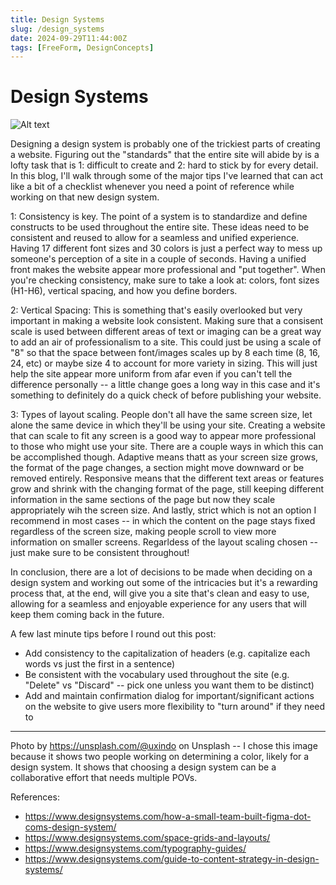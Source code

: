 ```yaml
---
title: Design Systems
slug: /design_systems
date: 2024-09-29T11:44:00Z
tags: [FreeForm, DesignConcepts]
---
```


# Design Systems

![Alt text](https://images.unsplash.com/photo-1586780807983-950860a50ece?q=80&w=2070&auto=format&fit=crop&ixlib=rb-4.0.3&ixid=M3wxMjA3fDB8MHxwaG90by1wYWdlfHx8fGVufDB8fHx8fA%3D%3D "discussing design system")


Designing a design system is probably one of the trickiest parts of creating a website. Figuring out the "standards" that the entire site will abide by is a lofty task that is 1: difficult to create and 2: hard to stick by for every detail. In this blog, I'll walk through some of the major tips I've learned that can act like a bit of a checklist whenever you need a point of reference while working on that new design system. 

1: Consistency is key. The point of a system is to standardize and define constructs to be used throughout the entire site. These ideas need to be consistent and reused to allow for a seamless and unified experience. Having 17 different font sizes and 30 colors is just a perfect way to mess up someone's perception of a site in a couple of seconds. Having a unified front makes the website appear more professional and "put together". When you're checking consistency, make sure to take a look at: colors, font sizes (H1-H6), vertical spacing, and how you define borders. 

2: Vertical Spacing: This is something that's easily overlooked but very important in making a website look consistent. Making sure that a consisent scale is used between different areas of text or imaging can be a great way to add an air of professionalism to a site. This could just be using a scale of "8" so that the space between font/images scales up by 8 each time (8, 16, 24, etc) or maybe size 4 to account for more variety in sizing. This will just help the site appear more uniform from afar even if you can't tell the difference personally -- a little change goes a long way in this case and it's something to definitely do a quick check of before publishing your website. 

3: Types of layout scaling. People don't all have the same screen size, let alone the same device in which they'll be using your site. Creating a website that can scale to fit any screen is a good way to appear more professional to those who might use your site. There are a couple ways in which this can be accomplished though. Adaptive means thatt as your screen size grows, the format of the page changes, a section might move downward or be removed entirely. Responsive means that the different text areas or features grow and shrink with the changing format of the page, still keeping different information in the same sections of the page but now they scale appropriately wih the screen size. And lastly, strict which is not an option I recommend in most cases -- in which the content on the page stays fixed regardless of the screen size, making people scroll to view more information on smaller screens. Regarldess of the layout scaling chosen -- just make sure to be consistent throughout!

In conclusion, there are a lot of decisions to be made when deciding on a design system and working out some of the intricacies but it's a rewarding process that, at the end, will give you a site that's clean and easy to use, allowing for a seamless and enjoyable experience for any users that will keep them coming back in the future. 

A few last minute tips before I round out this post: 
- Add consistency to the capitalization of headers (e.g. capitalize each words vs just the first in a sentence)
- Be consistent with the vocabulary used throughout the site (e.g. "Delete" vs "Discard" -- pick one unless you want them to be distinct)
- Add and maintain confirmation dialog for important/significant actions on the website to give users more flexibility to "turn around" if they need to

---

Photo by https://unsplash.com/@uxindo on Unsplash -- I chose this image because it shows two people working on determining a color, likely for a design system. It shows that choosing a design system can be a collaborative effort that needs multiple POVs. 

References: 
- https://www.designsystems.com/how-a-small-team-built-figma-dot-coms-design-system/
- https://www.designsystems.com/space-grids-and-layouts/
- https://www.designsystems.com/typography-guides/
- https://www.designsystems.com/guide-to-content-strategy-in-design-systems/